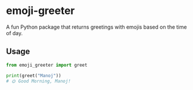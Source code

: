 # emoji-greeter

A fun Python package that returns greetings with emojis based on the time of day.

## Usage

```python
from emoji_greeter import greet

print(greet("Manoj"))
# 🌞 Good Morning, Manoj!
